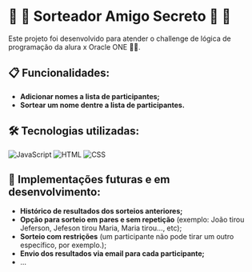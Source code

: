 # &#x1F381; &#x1F381; Sorteador Amigo Secreto &#x1F381; &#x1F381;
Este projeto foi desenvolvido para atender o challenge de lógica de programação da alura x Oracle ONE 🚀🚀.

## 📋 Funcionalidades:
- **Adicionar nomes a lista de participantes;**
- **Sortear um nome dentre a lista de participantes.**
  
## 🛠️ Tecnologias utilizadas:
![JavaScript](https://img.shields.io/badge/JavaScript-yellow?style=for-the-badge&logo=javascript)
![HTML](https://img.shields.io/badge/html-orange?style=for-the-badge&logo=html)
![CSS](https://img.shields.io/badge/html-blue?style=for-the-badge&logo=css)

## 🔮 Implementações futuras e em desenvolvimento:
- **Histórico de resultados dos sorteios anteriores;**
- **Opção para sorteio em pares e sem repetição** (exemplo: João tirou Jeferson, Jefeson tirou Maria, Maria tirou..., etc);
- **Sorteio com restrições** (um participante não pode tirar um outro específico, por exemplo.);
- **Envio dos resultados via email para cada participante;**
- ...
